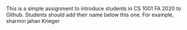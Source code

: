 This is a simple assignment to introduce students in CS 1001 FA 2020 to Github. Students should add their name below this one. For example,
sharmin jahan
Krieger
